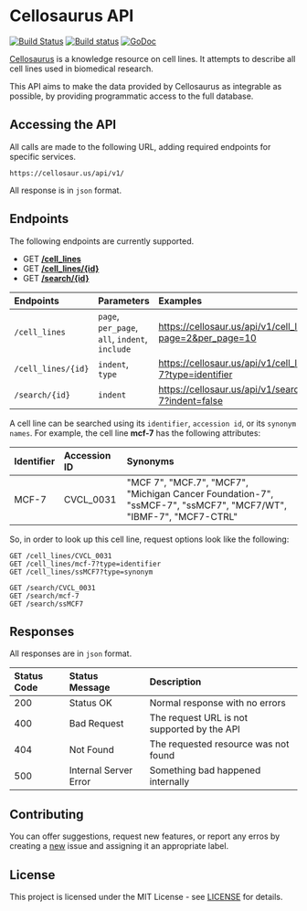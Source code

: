 # Cellosaurus API

[![Build Status](https://travis-ci.org/assefamaru/cellosaurus-api.svg?branch=master)](https://travis-ci.org/assefamaru/cellosaurus-api)
[![Build status](https://ci.appveyor.com/api/projects/status/ssw9ljftsj3pbom5?svg=true)](https://ci.appveyor.com/project/assefamaru/cellosaurus-api)
[![GoDoc](https://godoc.org/github.com/assefamaru/cellosaurus-api?status.svg)](https://godoc.org/github.com/assefamaru/cellosaurus-api)

[Cellosaurus](http://web.expasy.org/cellosaurus/) is a knowledge resource on cell lines. It attempts to describe all cell lines used in biomedical research.

This API aims to make the data provided by Cellosaurus as integrable as possible, by providing programmatic access to the full database.

## Accessing the API

All calls are made to the following URL, adding required endpoints for specific services.

```
https://cellosaur.us/api/v1/
```

All response is in `json` format.

## Endpoints

The following endpoints are currently supported.

* GET **[/cell_lines](#)**
* GET **[/cell_lines/{id}](#)**
* GET **[/search/{id}](#)**

| Endpoints | Parameters | Examples |
| :--- | :--- | :--- |
| `/cell_lines` | `page`, `per_page`, `all`, `indent`, `include` | https://cellosaur.us/api/v1/cell_lines?page=2&per_page=10 |
| `/cell_lines/{id}` | `indent`, `type` | https://cellosaur.us/api/v1/cell_lines/mcf-7?type=identifier |
| `/search/{id}` | `indent` | https://cellosaur.us/api/v1/search/mcf-7?indent=false |

A cell line can be searched using its `identifier`, `accession id`, or its `synonym names`. For example, the cell line **mcf-7** has the following attributes:

| Identifier | Accession ID | Synonyms |
| :--- | :------------ | :--- |
| MCF-7 | CVCL_0031 | "MCF 7", "MCF.7", "MCF7", "Michigan Cancer Foundation-7", "ssMCF-7", "ssMCF7", "MCF7/WT", "IBMF-7", "MCF7-CTRL" |

So, in order to look up this cell line, request options look like the following:

```
GET /cell_lines/CVCL_0031
GET /cell_lines/mcf-7?type=identifier
GET /cell_lines/ssMCF7?type=synonym

GET /search/CVCL_0031
GET /search/mcf-7
GET /search/ssMCF7
```

## Responses

All responses are in `json` format.

| Status Code | Status Message | Description |
| :--- | :--- | :--- |
| 200 | Status OK | Normal response with no errors |
| 400 | Bad Request | The request URL is not supported by the API |
| 404 | Not Found | The requested resource was not found |
| 500 | Internal Server Error | Something bad happened internally |

## Contributing

You can offer suggestions, request new features, or report any erros by creating a [new](https://github.com/assefamaru/cellosaurus-api/issues/new) issue and assigning it an appropriate label.

## License

This project is licensed under the MIT License - see [LICENSE](LICENSE) for details.
